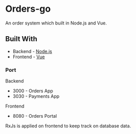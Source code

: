 # Orders-go
An order system which built in Node.js and Vue.

## Built With

* Backend - [Node.js](https://nodejs.org/)
* Frontend - [Vue](https://vuejs.org/)

### Port

Backend
* 3000 - Orders App
* 3030 - Payments App

Frontend
* 8080 - Orders Portal

RxJs is applied on frontend to keep track on database data.
